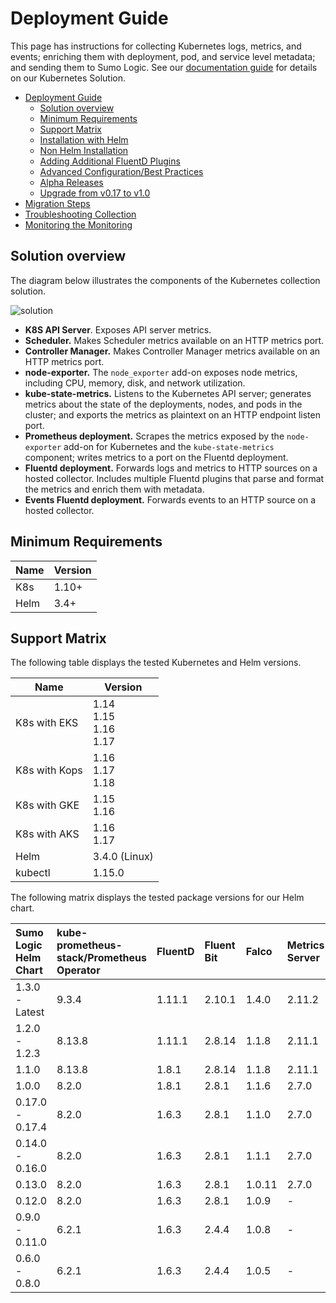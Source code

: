 # Deployment Guide

This page has instructions for collecting Kubernetes logs, metrics, and events; enriching them with deployment, pod, and service level metadata; and sending them to Sumo Logic. See our [documentation guide](https://help.sumologic.com/Solutions/Kubernetes_Solution) for details on our Kubernetes Solution.

- [Deployment Guide](#deployment-guide)
  - [Solution overview](#solution-overview)
  - [Minimum Requirements](#minimum-requirements)
  - [Support Matrix](#support-matrix)
  - [Installation with Helm](./docs/Installation_with_Helm.md)
  - [Non Helm Installation](./docs/Non_Helm_Installation.md) 
  - [Adding Additional FluentD Plugins](./docs/Additional_Fluentd_Plugins.md)
  - [Advanced Configuration/Best Practices](./docs/Best_Practices.md)
  - [Alpha Releases](./docs/Alpha_Release_Guide.md)
  - [Upgrade from v0.17 to v1.0](./docs/v1_migration_doc.md)
- [Migration Steps](./docs/Migration_Steps.md)
- [Troubleshooting Collection](./docs/Troubleshoot_Collection.md)
- [Monitoring the Monitoring](./docs/monitoring-lag.md)

## Solution overview

The diagram below illustrates the components of the Kubernetes collection solution.

![solution](/images/k8s_collection_diagram.png)

* **K8S API Server**. Exposes API server metrics.
* **Scheduler.** Makes Scheduler metrics available on an HTTP metrics port.
* **Controller Manager.** Makes Controller Manager metrics available on an HTTP metrics port.
* **node-exporter.** The `node_exporter` add-on exposes node metrics, including CPU, memory, disk, and network utilization.
* **kube-state-metrics.** Listens to the Kubernetes API server; generates metrics about the state of the deployments, nodes, and pods in the cluster; and exports the metrics as plaintext on an HTTP endpoint listen port.
* **Prometheus deployment.** Scrapes the metrics exposed by the `node-exporter` add-on for Kubernetes and the `kube-state-metrics` component; writes metrics to a port on the Fluentd deployment.
* **Fluentd deployment.** Forwards logs and metrics to HTTP sources on a hosted collector. Includes multiple Fluentd plugins that parse and format the metrics and enrich them with metadata.
* **Events Fluentd deployment.** Forwards events to an HTTP source on a hosted collector.

## Minimum Requirements

Name | Version
-------- | -----
K8s | 1.10+
Helm | 3.4+

## Support Matrix

The following table displays the tested Kubernetes and Helm versions.

Name | Version
-------- | -----
K8s with EKS | 1.14<br/>1.15<br/>1.16<br/>1.17
K8s with Kops | 1.16<br/>1.17<br/>1.18
K8s with GKE | 1.15<br/>1.16
K8s with AKS | 1.16<br/>1.17
Helm | 3.4.0 (Linux)
kubectl | 1.15.0

The following matrix displays the tested package versions for our Helm chart.

Sumo Logic Helm Chart | kube-prometheus-stack/Prometheus Operator | FluentD | Fluent Bit | Falco  | Metrics Server | Telegraf Operator
|:-------- |:-------- |:-------- |:-------- |:-------- |:-------- |:--------
1.3.0 - Latest | 9.3.4 | 1.11.1 | 2.10.1 | 1.4.0 | 2.11.2 | 1.1.4
1.2.0 - 1.2.3 | 8.13.8 | 1.11.1 | 2.8.14 | 1.1.8 | 2.11.1 | -
1.1.0 | 8.13.8 | 1.8.1 | 2.8.14 | 1.1.8 | 2.11.1 | -
1.0.0 | 8.2.0 | 1.8.1 | 2.8.1 | 1.1.6 | 2.7.0 | -
0.17.0 - 0.17.4 | 8.2.0 | 1.6.3 | 2.8.1 | 1.1.0 | 2.7.0 | -
0.14.0 - 0.16.0 | 8.2.0 | 1.6.3 | 2.8.1 | 1.1.1 | 2.7.0 | -
0.13.0 | 8.2.0 | 1.6.3 | 2.8.1 | 1.0.11 | 2.7.0 | -
0.12.0 | 8.2.0 | 1.6.3 | 2.8.1 | 1.0.9  |  - | -
0.9.0 - 0.11.0 | 6.2.1 | 1.6.3 | 2.4.4 | 1.0.8   |  - | -
0.6.0 - 0.8.0 | 6.2.1 | 1.6.3 | 2.4.4 | 1.0.5    |  - | -
